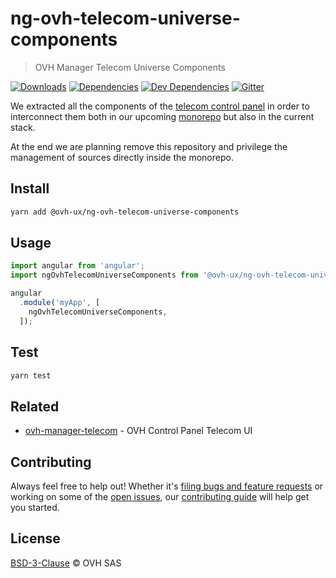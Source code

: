 # ng-ovh-telecom-universe-components

> OVH Manager Telecom Universe Components

[![Downloads](https://badgen.net/npm/dt/@ovh-ux/ng-ovh-telecom-universe-components)](https://npmjs.com/package/@ovh-ux/ng-ovh-telecom-universe-components) [![Dependencies](https://badgen.net/david/dep/ovh-ux/ng-ovh-telecom-universe-components)](https://npmjs.com/package/@ovh-ux/ng-ovh-telecom-universe-components?activeTab=dependencies) [![Dev Dependencies](https://badgen.net/david/dev/ovh-ux/ng-ovh-telecom-universe-components)](https://npmjs.com/package/@ovh-ux/ng-ovh-telecom-universe-components?activeTab=dependencies) [![Gitter](https://badgen.net/badge/gitter/ovh-ux/blue?icon=gitter)](https://gitter.im/ovh/ux)

We extracted all the components of the [telecom control panel](https://github.com/ovh-ux/ovh-manager-telecom) in order to interconnect them
both in our upcoming [monorepo](https://github.com/ovh-ux/manager) but also in the current stack.

At the end we are planning remove this repository and privilege the management of sources directly
inside the monorepo.

## Install

```sh
yarn add @ovh-ux/ng-ovh-telecom-universe-components
```
## Usage

```js
import angular from 'angular';
import ngOvhTelecomUniverseComponents from '@ovh-ux/ng-ovh-telecom-universe-components';

angular
  .module('myApp', [
    ngOvhTelecomUniverseComponents,
  ]);
```

## Test

```sh
yarn test
```

## Related

* [ovh-manager-telecom](https://github.com/ovh-ux/ovh-manager-telecom) - OVH Control Panel Telecom UI

## Contributing

Always feel free to help out! Whether it's [filing bugs and feature requests](https://github.com/ovh-ux/ng-ovh-telecom-universe-components/issues/new) or working on some of the [open issues](https://github.com/ovh-ux/ng-ovh-telecom-universe-components/issues), our [contributing guide](CONTRIBUTING.md) will help get you started.

## License

[BSD-3-Clause](LICENSE) © OVH SAS
